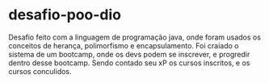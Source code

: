 # desafio-poo-dio
 Desafio feito com a linguagem de programação java, 
 onde foram usados os conceitos de herança, polimorfismo e encapsulamento.
 Foi craiado o sistema de um bootcamp, onde os devs podem se inscrever, e progredir dentro desse bootcamp.
 Sendo contado seu xP os cursos inscritos, e os cursos conculidos.
